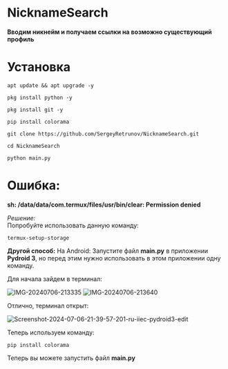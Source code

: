 # NicknameSearch
**Вводим никнейм и получаем ссылки на возможно существующий профиль**

# Установка

```
apt update && apt upgrade -y
```

```
pkg install python -y
```

```
pkg install git -y
```

```
pip install colorama
```

```
git clone https://github.com/SergeyRetrunov/NicknameSearch.git
```

```
cd NicknameSearch
```

```
python main.py
```

# Ошибка: 

**sh: /data/data/com.termux/files/usr/bin/clear: Permission denied**

*Решение:*  
Попробуйте использовать данную команду:
```
termux-setup-storage
```
**Другой способ:**
На Android: Запустите файл **main.py** в приложении **Pydroid 3**, но перед этим нужно использовать в этом приложении одну команду.

Для начала зайдем в терминал:

<img src="https://i.ibb.co/cYh29vy/IMG-20240706-213335.jpg" alt="IMG-20240706-213335" border="0">

<img src="https://i.ibb.co/7zBTJzY/IMG-20240706-213640.jpg" alt="IMG-20240706-213640" border="0">

Отлично, терминал открыт:

<img src="https://i.ibb.co/hMTsZm2/Screenshot-2024-07-06-21-39-57-201-ru-iiec-pydroid3-edit.jpg" alt="Screenshot-2024-07-06-21-39-57-201-ru-iiec-pydroid3-edit" border="0">

Теперь используем команду:

```
pip install colorama
```

Теперь вы можете запустить файл **main.py**
